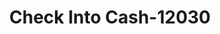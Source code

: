 ---
f_zip-code: 70360
f_state-code: LA
title: Check Into Cash-12030
f_phone: 985-868-1218
f_city-only: Houma
f_address: 1299 West Tunnel Boulevard Houma
f_location-unique-id: '12030'
slug: check-into-cash-12030
updated-on: '2024-05-30T13:46:58.046Z'
created-on: '2024-05-30T13:36:59.803Z'
published-on: '2024-05-30T13:54:32.469Z'
f_city-state: cms/city/houma-la.md
f_company: cms/company/check-into-cash.md
f_state: cms/state/louisiana.md
layout: '[payday-loan].html'
tags: payday-loan
---